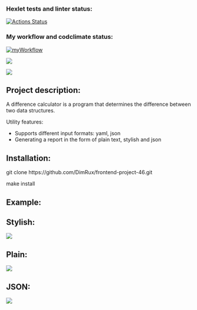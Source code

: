 ### Hexlet tests and linter status:
[![Actions Status](https://github.com/DimRux/frontend-project-46/workflows/hexlet-check/badge.svg)](https://github.com/DimRux/frontend-project-46/actions)

### My workflow and codclimate status:
[![myWorkflow](https://github.com/DimRux/frontend-project-46/actions/workflows/myWorkflow.yml/badge.svg)](https://github.com/DimRux/frontend-project-46/actions/workflows/myWorkflow.yml)

<a href="https://codeclimate.com/github/DimRux/frontend-project-46/maintainability"><img src="https://api.codeclimate.com/v1/badges/1dc56e15b240db50a24a/maintainability" /></a>

<a href="https://codeclimate.com/github/DimRux/frontend-project-46/test_coverage"><img src="https://api.codeclimate.com/v1/badges/1dc56e15b240db50a24a/test_coverage" /></a>

<h2>Project description:</h2>
<p>A difference calculator is a program that determines the difference between two data structures.</p>
<p>Utility features:</p>
<ul>
  <li>Supports different input formats: yaml, json</li>
  <li>Generating a report in the form of plain text, stylish and json</li>
</ul>

<h2>Installation:</h2>
<p>git clone https://github.com/DimRux/frontend-project-46.git</p>
<p>make install</p> 

<h2>Example:</h2>
<h2>Stylish:</h2>
<a href="https://asciinema.org/a/vUufFE7QsN5zcVbwYKySjfO3Q" target="_blank"><img src="https://asciinema.org/a/vUufFE7QsN5zcVbwYKySjfO3Q.svg" /></a>

<h2>Plain:</h2>
<a href="https://asciinema.org/a/4HSdhA3b4lVJfpV5wZubaiJgI" target="_blank"><img src="https://asciinema.org/a/4HSdhA3b4lVJfpV5wZubaiJgI.svg" /></a>

<h2>JSON:</h2>
<a href="https://asciinema.org/a/nQEtcs8laeWPuH8bFZ4VfyQsL" target="_blank"><img src="https://asciinema.org/a/nQEtcs8laeWPuH8bFZ4VfyQsL.svg" /></a>
